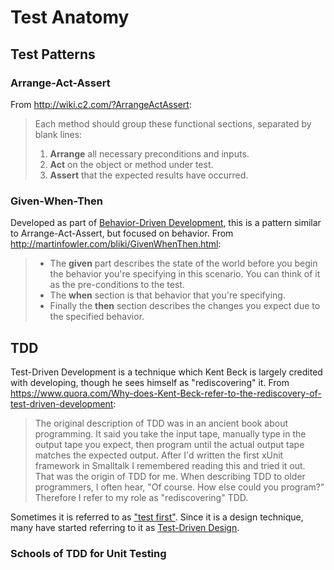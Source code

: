 # Test Anatomy
## Test Patterns
### Arrange-Act-Assert
From http://wiki.c2.com/?ArrangeActAssert:
> Each method should group these functional sections, separated by blank lines:
>  1. **Arrange** all necessary preconditions and inputs.
>  2. **Act** on the object or method under test.
>  3. **Assert** that the expected results have occurred.

### Given-When-Then
Developed as part of [Behavior-Driven Development](http://dannorth.net/introducing-bdd/), this is a pattern similar to Arrange-Act-Assert, but focused on behavior.
From http://martinfowler.com/bliki/GivenWhenThen.html:
> - The **given** part describes the state of the world before you begin the behavior you're specifying in this scenario. You can think of it as the pre-conditions to the test.
> - The **when** section is that behavior that you're specifying.
> - Finally the **then** section describes the changes you expect due to the specified behavior.

## TDD
Test-Driven Development is a technique which Kent Beck is largely credited with developing, though he sees himself as "rediscovering" it. From https://www.quora.com/Why-does-Kent-Beck-refer-to-the-rediscovery-of-test-driven-development:
> The original description of TDD was in an ancient book about programming. It said you take the input tape, manually type in the output tape you expect, then program until the actual output tape matches the expected output. After I'd written the first xUnit framework in Smalltalk I remembered reading this and tried it out. That was the origin of TDD for me. When describing TDD to older programmers, I often hear, "Of course. How else could you program?" Therefore I refer to my role as "rediscovering" TDD. 

Sometimes it is referred to as ["test first"](http://www.extremeprogramming.org/rules/testfirst.html). Since it is a design technique, many have started referring to it as [Test-Driven Design](http://www.drdobbs.com/architecture-and-design/test-driven-design/240168102).

### Schools of TDD for Unit Testing